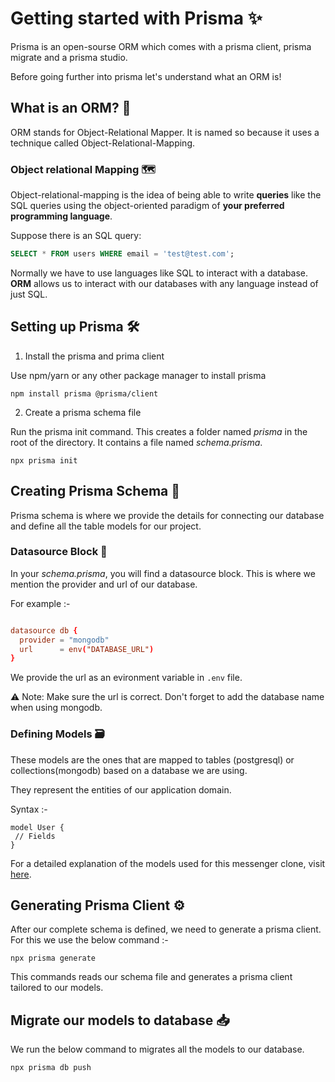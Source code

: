 # Getting started with Prisma :sparkles:

Prisma is an open-sourse ORM which comes with a prisma client, prisma migrate and a prisma studio.

Before going further into prisma let's understand what an ORM is!

## What is an ORM? 🔄

ORM stands for Object-Relational Mapper. It is named so because it uses a technique called Object-Relational-Mapping.

### Object relational Mapping 🗺️

Object-relational-mapping is the idea of being able to write **queries** like the SQL queries using the object-oriented paradigm of **your preferred programming language**.

Suppose there is an SQL query:

```sql
SELECT * FROM users WHERE email = 'test@test.com';
```

Normally we have to use languages like SQL to interact with a database. **ORM** allows us to interact with our databases with any language instead of just SQL.

## Setting up Prisma 🛠️

1. Install the prisma and prima client

Use npm/yarn or any other package manager to install prisma

```shell
npm install prisma @prisma/client
```

2. Create a prisma schema file

Run the prisma init command. This creates a folder named _prisma_ in the root of the directory. It contains a file named _schema.prisma_.

```shell
npx prisma init
```

## Creating Prisma Schema 🧱

Prisma schema is where we provide the details for connecting our database and define all the table models for our project.

### Datasource Block 📂

In your _schema.prisma_, you will find a datasource block. This is where we mention the provider and url of our database.

For example :-

```toml

datasource db {
  provider = "mongodb"
  url      = env("DATABASE_URL")
}

```

We provide the url as an evironment variable in `.env` file.

⚠️ Note: Make sure the url is correct. Don't forget to add the database name when using mongodb.

### Defining Models 🗃️

These models are the ones that are mapped to tables (postgresql) or collections(mongodb) based on a database we are using.

They represent the entities of our application domain.

Syntax :-

```prisma
model User {
 // Fields
}
```

For a detailed explanation of the models used for this messenger clone, visit [here]().

## Generating Prisma Client ⚙️

After our complete schema is defined, we need to generate a prisma client. For this we use the below command :-

```shell
npx prisma generate
```

This commands reads our schema file and generates a prisma client tailored to our models.

## Migrate our models to database 📥

We run the below command to migrates all the models to our database.

```shell
npx prisma db push
```
